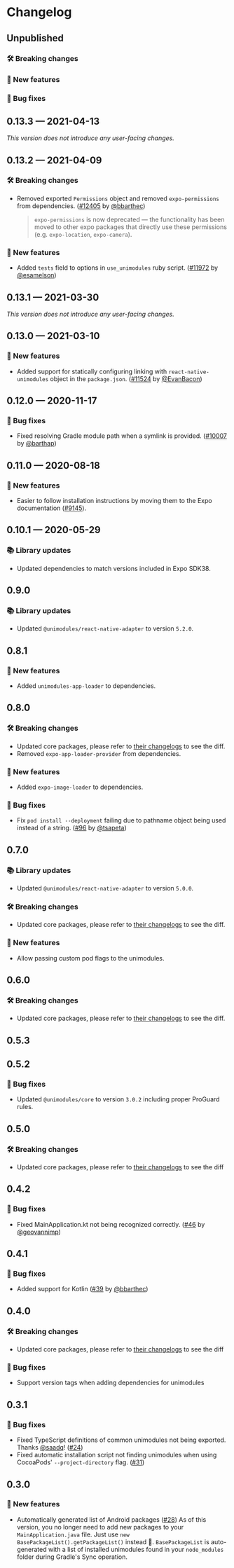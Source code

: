 # Changelog

## Unpublished

### 🛠 Breaking changes

### 🎉 New features

### 🐛 Bug fixes

## 0.13.3 — 2021-04-13

_This version does not introduce any user-facing changes._

## 0.13.2 — 2021-04-09

### 🛠 Breaking changes

- Removed exported `Permissions` object and removed `expo-permissions` from dependencies. ([#12405](https://github.com/unimodules/react-native-unimodules/pull/12405) by [@bbarthec](https://github.com/bbarthec))
  > `expo-permissions` is now deprecated — the functionality has been moved to other expo packages that directly use these permissions (e.g. `expo-location`, `expo-camera`).

### 🎉 New features

- Added `tests` field to options in `use_unimodules` ruby script. ([#11972](https://github.com/expo/expo/pull/11972) by [@esamelson](https://github.com/esamelson))

## 0.13.1 — 2021-03-30

_This version does not introduce any user-facing changes._

## 0.13.0 — 2021-03-10

### 🎉 New features

- Added support for statically configuring linking with `react-native-unimodules` object in the `package.json`. ([#11524](https://github.com/expo/expo/pull/11524) by [@EvanBacon](https://github.com/EvanBacon))

## 0.12.0 — 2020-11-17

### 🐛 Bug fixes

- Fixed resolving Gradle module path when a symlink is provided. ([#10007](https://github.com/expo/expo/pull/10007) by [@barthap](https://github.com/barthap))

## 0.11.0 — 2020-08-18

### 🎉 New features

- Easier to follow installation instructions by moving them to the Expo documentation ([#9145](https://github.com/expo/expo/pull/9145)).

## 0.10.1 — 2020-05-29

### 📚 Library updates

- Updated dependencies to match versions included in Expo SDK38.

## 0.9.0

### 📚 Library updates

- Updated `@unimodules/react-native-adapter` to version `5.2.0`.

## 0.8.1

### 🎉 New features

- Added `unimodules-app-loader` to dependencies.

## 0.8.0

### 🛠 Breaking changes

- Updated core packages, please refer to [their changelogs](https://github.com/expo/expo/blob/master/CHANGELOG.md) to see the diff.
- Removed `expo-app-loader-provider` from dependencies.

### 🎉 New features

- Added `expo-image-loader` to dependencies.

### 🐛 Bug fixes

- Fix `pod install --deployment` failing due to pathname object being used instead of a string. ([#96](https://github.com/unimodules/react-native-unimodules/pull/96) by [@tsapeta](https://github.com/tsapeta))

## 0.7.0

### 📚 Library updates

- Updated `@unimodules/react-native-adapter` to version `5.0.0`.

### 🛠 Breaking changes

- Updated core packages, please refer to [their changelogs](https://github.com/expo/expo/blob/master/CHANGELOG.md) to see the diff.

### 🎉 New features

- Allow passing custom pod flags to the unimodules.

## 0.6.0

### 🛠 Breaking changes

- Updated core packages, please refer to [their changelogs](https://github.com/expo/expo/blob/master/CHANGELOG.md) to see the diff.

## 0.5.3

## 0.5.2

### 🐛 Bug fixes

- Updated `@unimodules/core` to version `3.0.2` including proper ProGuard rules.

## 0.5.0

### 🛠 Breaking changes

- Updated core packages, please refer to [their changelogs](https://github.com/expo/expo/blob/master/CHANGELOG.md) to see the diff

## 0.4.2

### 🐛 Bug fixes

- Fixed MainApplication.kt not being recognized correctly. ([#46](https://github.com/unimodules/react-native-unimodules/pull/46) by [@geovannimp](https://github.com/geovannimp))

## 0.4.1

### 🐛 Bug fixes

- Added support for Kotlin ([#39](https://github.com/unimodules/react-native-unimodules/pull/39) by [@bbarthec](https://github.com/bbarthec))

## 0.4.0

### 🛠 Breaking changes

- Updated core packages, please refer to [their changelogs](https://github.com/expo/expo/blob/master/CHANGELOG.md) to see the diff

### 🐛 Bug fixes

- Support version tags when adding dependencies for unimodules

## 0.3.1

### 🐛 Bug fixes

- Fixed TypeScript definitions of common unimodules not being exported. Thanks [@saadq](https://github.com/saadq)! ([#24](https://github.com/unimodules/react-native-unimodules/pull/24))
- Fixed automatic installation script not finding unimodules when using CocoaPods' `--project-directory` flag. ([#31](https://github.com/unimodules/react-native-unimodules/pull/31))

## 0.3.0

### 🎉 New features

- Automatically generated list of Android packages ([#28](https://github.com/unimodules/react-native-unimodules/pull/28))
As of this version, you no longer need to add new packages to your `MainApplication.java` file. Just use `new BasePackageList().getPackageList()` instead 🎉. `BasePackageList` is auto-generated with a list of installed unimodules found in your `node_modules` folder during Gradle's Sync operation.
